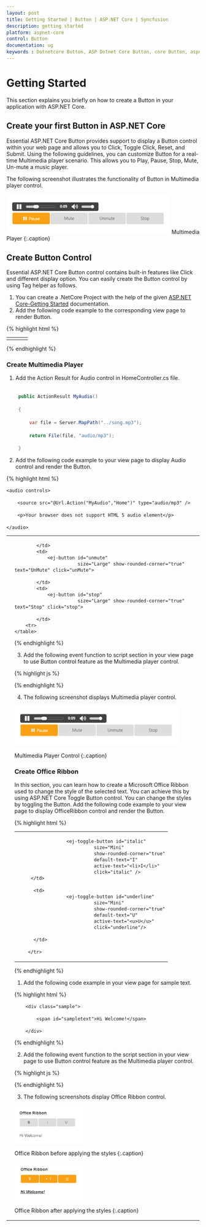 ```yaml
---
layout: post
title: Getting Started | Button | ASP.NET Core | Syncfusion
description: getting started
platform: aspnet-core
control: Button
documentation: ug
keywords : Dotnetcore Button, ASP Dotnet Core Button, core Button, aspnetcore Button widget, Dotnetcore Button Appearance
---
```


# Getting Started

This section explains you briefly on how to create a Button in your application with ASP.NET Core.

## Create your first Button in ASP.NET Core

Essential ASP.NET Core Button provides support to display a Button control within your web page and allows you to Click, Toggle Click, Reset, and Submit. Using the following guidelines, you can customize Button for a real-time Multimedia player scenario. This allows you to Play, Pause, Stop, Mute, Un-mute a music player. 

The following screenshot illustrates the functionality of Button in Multimedia player control.

![](Getting-Started_images/Getting-Started_img1.png)
Multimedia Player
{:.caption}

## Create Button Control

Essential ASP.NET Core Button control contains built-in features like Click and different display option. You can easily create the Button control by using Tag helper as follows.

1. You can create a .NetCore Project with the help of the given [ASP.NET Core-Getting Started](https://help.syncfusion.com/aspnet-core/getting-started) documentation.
2. Add the following code example to the corresponding view page to render Button.

{% highlight html %}

  <table>
        <tr>
            <td>
                <ej-toggle-button id="Bold"
                                  active-text="Pause"
                                  default-text="Play"
                                  active-prefix-icon="e-icon e-mediapause"
                                  default-prefix-icon="e-icon e-mediaplay"
                                  toggle-state="true"
                                  content-type="TextAndImage"
                                  show-rounded-corner="true"
                                  size="Large" 
                                  create="play"
                                  click="pause"
                                  change="play"/>
            </td>
            <td>
                <ej-button id="mute"
                           size="Large" show-rounded-corner="true" text="Mute" />
            </td>
            <td>
                <ej-button id="unmute"
                           size="Large" show-rounded-corner="true" text="UnMute" />
            </td>
            <td>
                <ej-button id="stop"
                           size="Large" show-rounded-corner="true" text="Stop" />
            </td>
        <tr>
    </table>
{% endhighlight  %}



### Create Multimedia Player

1. Add the Action Result for Audio control in HomeController.cs file.

   ~~~ csharp

	public ActionResult MyAudio()

	{

		var file = Server.MapPath("../song.mp3");

		return File(file, "audio/mp3");

	}

   ~~~
  

2. Add the following code example to your view page to display Audio control and render the Button.


{% highlight html %}
   
<div class="audiodiv">

    <audio controls>

        <source src="@Url.Action("MyAudio","Home")" type="audio/mp3" />

        <p>Your browser does not support HTML 5 audio element</p>

    </audio>

</div>

<div>
    <table>
        <tr>
            <td>
                <ej-toggle-button id="Bold"
                                  active-text="Pause"
                                  default-text="Play"
                                  active-prefix-icon="e-icon e-mediapause"
                                  default-prefix-icon="e-icon e-mediaplay"
                                  toggle-state="true"
                                  content-type="TextAndImage"
                                  show-rounded-corner="true"
                                  size="Large" 
                                  create="play"
                                  click="pause"
                                  change="play"/>
            </td>
            <td>
                <ej-button id="mute"
                           size="Large" show-rounded-corner="true" text="Mute" click="mute">

            </td>
            <td>
                <ej-button id="unmute"
                           size="Large" show-rounded-corner="true" text="UnMute" click="unMute">

            </td>
            <td>
                <ej-button id="stop"
                           size="Large" show-rounded-corner="true" text="Stop" click="stop">

            </td>
        <tr>
    </table>
</div>

{% endhighlight  %}
  

3. Add the following event function to script section in your view page to use Button control feature as the Multimedia player control.



{% highlight js %}

<script type="text/javascript">

	//getting audio control access and stored in variable v

	var v = document.getElementsByTagName("audio")[0];

	//trigger the audio control using variable v
    
    function play(e) {

		if (e.isChecked) {

			v.play();

		}

		else {

			v.pause();

		}

	}

	function start() {

		v.play();

	}

	function stop() {

		v.pause();

	}

	function mute()

	{                       

		v.volume = 0;

	 }

	function unmute()

	{

	   v.volume = 1;

	}

</script>

{% endhighlight %}


4. The following screenshot displays Multimedia player control.

![](Getting-Started_images/Getting-Started_img1.png)

Multimedia Player Control
{:.caption}

### Create Office Ribbon

In this section, you can learn how to create a Microsoft Office Ribbon used to change the style of the selected text. You can achieve this by using ASP.NET Core Toggle Button control. You can change the styles by toggling the Button. Add the following code example to your view page to display OfficeRibbon control and render the Button.


{% highlight html %}

<table>
   <tr>
     <td>                 
                    <ej-toggle-button id="Bold"
                              size="Mini"
                              show-rounded-corner="true"
                              default-text="<b>B</b>"
                              active-text="B"
                              click="bold" />
      </td>
       <td>

                    <ej-toggle-button id="italic"
                              size="Mini"
                              show-rounded-corner="true"
                              default-text="I"
                              active-text="<li>I</li>"
                              click="italic" />
       </td>

        <td>
                    <ej-toggle-button id="underline"
                              size="Mini"
                              show-rounded-corner="true"
                              default-text="U"
                              active-text="<u>U</u>"
                              click="underline"/>

        </td>

      </tr>
 </table>

{% endhighlight  %}

1. Add the following code example in your view page for sample text.

{% highlight html %}

		<div class="sample">

			<span id="sampletext">Hi Welcome!</span>

		</div>

{% endhighlight  %}
  



2. Add the following event function to the script section in your view page to use Button control feature as the Multimedia player control.

{% highlight js %}

<script type="text/javascript">

    function bold(e) {                

        if (e.isChecked) {



            $(".sample span").wrap("<b></b>");

        } else {



            $(".sample span").unwrap("<b></b>");

        }

    }

    function italic(e) {

        if (e.isChecked) {

            $(".sample span").wrap("<i></i>");

        } else {



            $(".sample span").unwrap("<i></i>");

        }

    }

    function underline(e) {

        if (e.isChecked) {

            $(".sample span").wrap("<u></u>");

        } else {



            $(".sample span").unwrap("<u></u>");

        }

    }



</script>

{% endhighlight  %}
  



3. The following screenshots display Office Ribbon control.



![](Getting-Started_images/Getting-Started_img2.png)

Office Ribbon before  applying the styles
{:.caption}


![](Getting-Started_images/Getting-Started_img3.png)

Office Ribbon after applying the styles
{:.caption}

